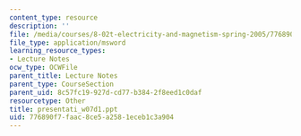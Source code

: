 ```yaml
---
content_type: resource
description: ''
file: /media/courses/8-02t-electricity-and-magnetism-spring-2005/776890f7faac8ce5a2581eceb1c3a904_presentati_w07d1.ppt
file_type: application/msword
learning_resource_types:
- Lecture Notes
ocw_type: OCWFile
parent_title: Lecture Notes
parent_type: CourseSection
parent_uid: 8c57fc19-927d-cd77-b384-2f8eed1c0daf
resourcetype: Other
title: presentati_w07d1.ppt
uid: 776890f7-faac-8ce5-a258-1eceb1c3a904
---
```

